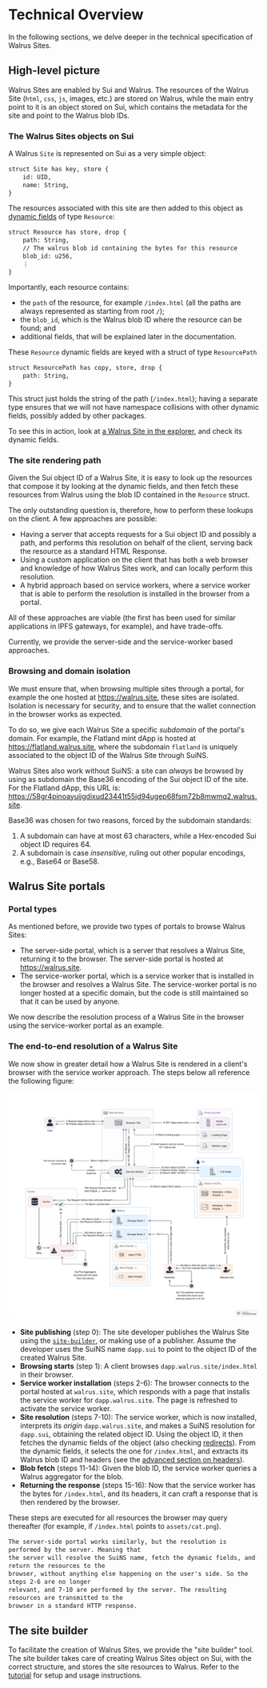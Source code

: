 # Technical Overview

In the following sections, we delve deeper in the technical specification of Walrus Sites.

## High-level picture

Walrus Sites are enabled by Sui and Walrus. The resources of the Walrus Site (`html`, `css`, `js`,
images, etc.) are stored on Walrus, while the main entry point to it is an object stored on Sui,
which contains the metadata for the site and point to the Walrus blob IDs.

### The Walrus Sites objects on Sui

A Walrus `Site` is represented on Sui as a very simple object:

``` move
struct Site has key, store {
    id: UID,
    name: String,
}
```

The resources associated with this site are then added to this object as [dynamic
fields](https://docs.sui.io/concepts/dynamic-fields/) of type `Resource`:

``` move
struct Resource has store, drop {
    path: String,
    // The walrus blob id containing the bytes for this resource
    blob_id: u256,
    ⋮
}
```

Importantly, each resource contains:

- the `path` of the resource, for example `/index.html` (all the paths are always represented as
  starting from root `/`);
- the `blob_id`, which is the Walrus blob ID where the resource can be found; and
- additional fields, that will be explained later in the documentation.

These `Resource` dynamic fields are keyed with a struct of type `ResourcePath`

``` move
struct ResourcePath has copy, store, drop {
    path: String,
}
```

This struct just holds the string of the path (`/index.html`); having a separate type ensures that
we will not have namespace collisions with other dynamic fields, possibly added by other packages.

To see this in action, look at [a Walrus Site in the
explorer](https://suiscan.xyz/testnet/object/0xd20b90149409ba5d005d4a2cd981db9494bc3cdb2f04c47ca1af98dd8f71610a),
and check its dynamic fields.

### The site rendering path

Given the Sui object ID of a Walrus Site, it is easy to look up the resources that compose it
by looking at the dynamic fields, and then fetch these resources from Walrus using the blob ID
contained in the `Resource` struct.

The only outstanding question is, therefore, how to perform these lookups on the client. A few
approaches are possible:

- Having a server that accepts requests for a Sui object ID and possibly a path, and performs this
  resolution on behalf of the client, serving back the resource as a standard HTML Response.
- Using a custom application on the client that has both a web browser and knowledge of how Walrus
  Sites work, and can locally perform this resolution.
- A hybrid approach based on service workers, where a service worker that is able to perform the
  resolution is installed in the browser from a portal.

All of these approaches are viable (the first has been used for similar applications in IPFS
gateways, for example), and have trade-offs.

Currently, we provide the server-side and the service-worker based approaches.

### Browsing and domain isolation

We must ensure that, when browsing multiple sites through a portal, for example the one hosted at
<https://walrus.site>, these sites are isolated. Isolation is necessary for security, and to ensure
that the wallet connection in the browser works as expected.

To do so, we give each Walrus Site a specific *subdomain* of the portal's domain. For example, the
Flatland mint dApp is hosted at <https://flatland.walrus.site>, where the subdomain `flatland` is
uniquely associated to the object ID of the Walrus Site through SuiNS.

Walrus Sites also work without SuiNS: a site can *always* be browsed by using as subdomain the
Base36 encoding of the Sui object ID of the site. For the Flatland dApp, this URL is:
<https://58gr4pinoayuijgdixud23441t55jd94ugep68fsm72b8mwmq2.walrus.site>.

Base36 was chosen for two reasons, forced by the subdomain standards:

1. A subdomain can have at most 63 characters, while a Hex-encoded Sui object ID requires 64.
1. A subdomain is case *insensitive*, ruling out other popular encodings, e.g., Base64 or Base58.

## Walrus Site portals

### Portal types

As mentioned before, we provide two types of portals to browse Walrus Sites:

- The server-side portal, which is a server that resolves a Walrus Site, returning it to the
  browser. The server-side portal is hosted at <https://walrus.site>.
- The service-worker portal, which is a service worker that is installed in the browser and
  resolves a Walrus Site. The service-worker portal is no longer hosted at a specific domain, but
  the code is still maintained so that it can be used by anyone.

We now describe the resolution process of a Walrus Site in the browser using the service-worker
portal as an example.

### The end-to-end resolution of a Walrus Site

We now show in greater detail how a Walrus Site is rendered in a client's browser with the service
worker approach. The steps below all reference the following figure:

![Walrus Site resolution](../assets/walrus-site-diagram.svg)

- **Site publishing** (step 0): The site developer publishes the Walrus Site using the
  [`site-builder`](#the-site-builder), or making use of a publisher. Assume the developer uses the
  SuiNS name `dapp.sui` to point to the object ID of the created Walrus Site.
- **Browsing starts** (step 1): A client browses `dapp.walrus.site/index.html` in their browser.
- **Service worker installation** (steps 2-6): The browser connects to the portal hosted at
  `walrus.site`, which responds with a page that installs the service worker for `dapp.walrus.site`.
  The page is refreshed to activate the service worker.
- **Site resolution** (steps 7-10): The service worker, which is now installed, interprets its
  *origin* `dapp.walrus.site`, and makes a SuiNS resolution for `dapp.sui`, obtaining the related
  object ID. Using the object ID, it then fetches the dynamic fields of the object (also checking
  [redirects](./portal.md)). From the dynamic fields, it selects the one for `/index.html`, and
  extracts its Walrus blob ID and headers (see the [advanced section on headers](./routing.md)).
- **Blob fetch** (steps 11-14): Given the blob ID, the service worker queries a Walrus aggregator
  for the blob.
- **Returning the response** (steps 15-16): Now that the service worker has the bytes for
  `/index.html`, and its headers, it can craft a response that is then rendered by the
  browser.

These steps are executed for all resources the browser may query thereafter (for example, if
`/index.html` points to `assets/cat.png`).

```admonish tip title="Server side approach"
The server-side portal works similarly, but the resolution is performed by the server. Meaning that
the server will resolve the SuiNS name, fetch the dynamic fields, and return the resources to the
browser, without anything else happening on the user's side. So the steps 2-6 are no longer
relevant, and 7-10 are performed by the server. The resulting resources are transmitted to the
browser in a standard HTTP response.
```

## The site builder

To facilitate the creation of Walrus Sites, we provide the "site builder" tool. The site builder
takes care of creating Walrus Sites object on Sui, with the correct structure, and stores the site
resources to Walrus. Refer to the [tutorial](./tutorial.md) for setup and usage instructions.
